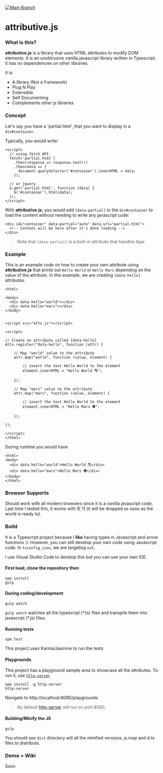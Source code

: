 [![Main Branch](https://github.com/bingzer/attributive.js/workflows/Build%20Main%20Branch/badge.svg)](https://github.com/bingzer/attributive.js/actions)

# attributive.js

### What is this?
**attributive.js** is a library that uses HTML attributes to modify DOM elements.
It is an unobtrusive vanilla javascript library written in Typescript. It has no dependencies on other libraries.

It is:
* A library (Not a framework)
* Plug N Play
* Extensible
* Self Documenting
* Complements other js libraries

### Concept
Let's say you have a 'partial.html', that you want to display in a `div#container`.

Typically, you would write:
```
<script>
  // using fetch API
  fetch('partial.html')
    .then(response => response.text())
    .then(data => {
      document.querySelector('#container').innerHTML = data;
    });
    
  // or jquery
  $.get('partial.html', function (data) {
    $('#container').html(data);
  });
</script>
```
With **attributive.js**, you would add `[data-partial]` to the `div#container` to load the content without needing to write any javascript code:
```
<div id="container" data-partial="auto" data-url="partial.html">
  <!-- Content will be here after it's done loading -->
</div>
```
> Note that `[data-partial]` is a built-in attribute that handles Ajax.


### Example

This is an example code on how to create your own attribute using **attributive.js** that prints out `Hello World` or `Hello Mars` depending on the value of the attribute. In this example, we are creating `[data-hello]` attributes.

```
<html>

<body>
  <div data-hello="world"></div>
  <div data-hello="mars"></div>
</body>


<script src="attv.js"></script>

<script>

// Create an attribute called [data-hello]
Attv.register("data-hello", function (attr) {

    // Map "world" value to the attribute
    attr.map("world", function (value, element) {

        // insert the text Hello World to the element
        element.innerHTML = "Hello World 🌎";

    });

    // Map "mars" value to the attribute
    attr.map("mars", function (value, element) {        

        // insert the text Hello World to the element
        element.innerHTML = "Hello Mars 👽";
        
    });

});

</script>
</html>
```

During runtime you would have 

```
<html>
<body>
  <div data-hello="world">Hello World 🌎</div>
  <div data-hello="mars">Hello Mars 👽</div>
</body>
</html>
```

### Browser Supports

Should work with all modern browsers since it is a vanilla javascript code. Last time I tested this, it works with IE 11 (it will be dropped as soon as the world is ready to).

### Build
It is a Typescript project because I **like** having types in Javascript and arrow functions :). However, you can still develop your own code using Javascript code. In `tsconfig.json`, we are targeting `es5`.

I use Visual Studio Code to develop this but you can use your own IDE.

#### First load, clone the repository then

```
npm install
gulp
```

#### During coding/development
```
gulp watch
```
`gulp watch` watches all the typescript (\*.ts) files and transpile them into javascript (\*.js) files.


#### Running tests
```
npm test
```
This project uses Karma/Jasmine to run the tests

#### Playgrounds
This project has a playground sample area to showcase all the attributes. To run it, use [`http-server`](https://github.com/http-party/http-server#readme)
```
npm install -g http-server
http-server
```
Navigate to http://localhost:8080/playgrounds
> By default [http-server](https://github.com/http-party/http-server#readme) will run on port 8080. 

#### Building/Minify the JS
```
gulp
```
You should see `dist` directory will all the minified versions, js.map and d.ts files to distribute.


### Demo + Wiki
Soon
